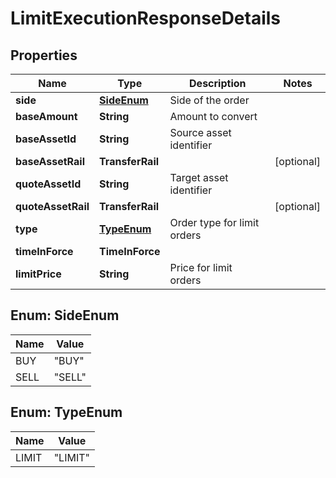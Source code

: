 

# LimitExecutionResponseDetails


## Properties

| Name | Type | Description | Notes |
|------------ | ------------- | ------------- | -------------|
|**side** | [**SideEnum**](#SideEnum) | Side of the order |  |
|**baseAmount** | **String** | Amount to convert |  |
|**baseAssetId** | **String** | Source asset identifier |  |
|**baseAssetRail** | **TransferRail** |  |  [optional] |
|**quoteAssetId** | **String** | Target asset identifier |  |
|**quoteAssetRail** | **TransferRail** |  |  [optional] |
|**type** | [**TypeEnum**](#TypeEnum) | Order type for limit orders |  |
|**timeInForce** | **TimeInForce** |  |  |
|**limitPrice** | **String** | Price for limit orders |  |



## Enum: SideEnum

| Name | Value |
|---- | -----|
| BUY | &quot;BUY&quot; |
| SELL | &quot;SELL&quot; |



## Enum: TypeEnum

| Name | Value |
|---- | -----|
| LIMIT | &quot;LIMIT&quot; |



